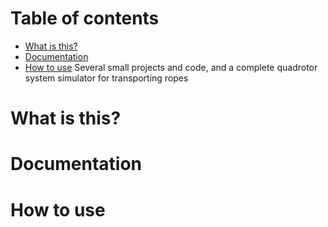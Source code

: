 # Table of contents
- [What is this?](#What-is-this)
- [Documentation](#Documentation)
- [How to use](#How-to-use)
Several small projects and code, and a complete quadrotor system simulator for transporting ropes


# What is this?

# Documentation

# How to use
